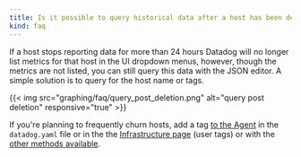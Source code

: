 ```yaml
---
title: Is it possible to query historical data after a host has been destroyed?
kind: faq
---
```


If a host stops reporting data for more than 24 hours Datadog will no longer list metrics for that host in the UI dropdown menus, however, though the metrics are not listed, you can still query this data with the JSON editor. A simple solution is to query for the host name or tags.

{{< img src="graphing/faq/query_post_deletion.png" alt="query post deletion" responsive="true" >}}

If you're planning to frequently churn hosts, add a tag [to the Agent][1] in the `datadog.yaml` file or in the the [Infrastructure page][2] (user tags) or with the [other methods available][3].

[1]: /agent
[2]: /graphing/infrastructure
[3]: /tagging
